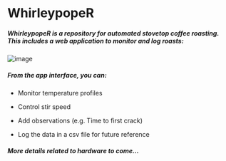 # WhirleypopeR

##### WhirleypopeR is a repository for automated stovetop coffee roasting. This includes a web application to monitor and log roasts:

![image](https://github.com/JoelPHoward/whirley_popeR/tree/master/www/shiny_app.png)

##### From the app interface, you can:
*   Monitor temperature profiles

*   Control stir speed

*   Add observations (e.g. Time to first crack)

*   Log the data in a csv file for future reference

##### More details related to hardware to come...